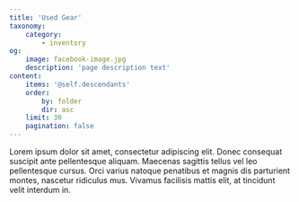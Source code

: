 ```yaml
---
title: 'Used Gear'
taxonomy:
    category:
        - inventory
og:
    image: facebook-image.jpg
    description: 'page description text'
content:
    items: '@self.descendants'
    order:
        by: folder
        dir: asc
    limit: 30
    pagination: false
---
```


Lorem ipsum dolor sit amet, consectetur adipiscing elit. Donec consequat suscipit ante pellentesque aliquam. Maecenas sagittis tellus vel leo pellentesque cursus. Orci varius natoque penatibus et magnis dis parturient montes, nascetur ridiculus mus. Vivamus facilisis mattis elit, at tincidunt velit interdum in.
